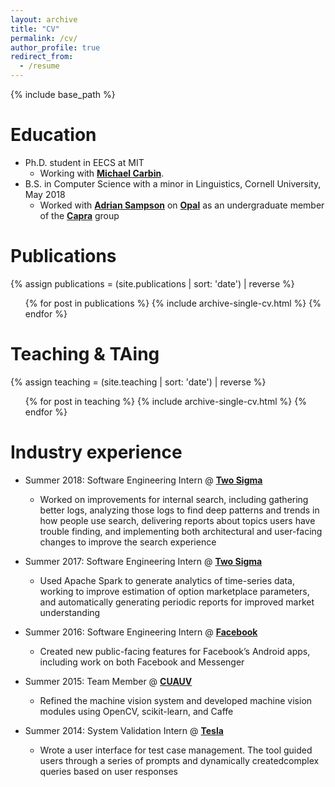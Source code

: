 ```yaml
---
layout: archive
title: "CV"
permalink: /cv/
author_profile: true
redirect_from:
  - /resume
---
```


{% include base_path %}

Education
======
* Ph.D. student in EECS at MIT
  * Working with **[Michael Carbin](https://people.csail.mit.edu/mcarbin)**.
* B.S. in Computer Science with a minor in Linguistics, Cornell University, May 2018
  * Worked with **[Adrian Sampson](http://adriansampson.net)** on **[Opal](https://capra.cs.cornell.edu/research/opal/)** as an undergraduate member of the **[Capra](https://capra.cs.cornell.edu)** group

Publications
======
  {% assign publications = (site.publications | sort: 'date') | reverse %}
  <ul>
  {% for post in publications %}
    {% include archive-single-cv.html %}
  {% endfor %}
  </ul>

Teaching & TAing
======
  {% assign teaching = (site.teaching | sort: 'date') | reverse %}
  <ul>
  {% for post in teaching %}
    {% include archive-single-cv.html %}
  {% endfor %}
  </ul>

Industry experience
======
* Summer 2018: Software Engineering Intern @ **[Two Sigma](https://www.twosigma.com)**
  * Worked on improvements for internal search, including gathering better logs, analyzing those logs to find deep patterns and trends in how people use search, delivering reports about topics users have trouble finding, and implementing both architectural and user-facing changes to improve the search experience

* Summer 2017: Software Engineering Intern @ **[Two Sigma](https://www.twosigma.com)**
  * Used Apache Spark to generate analytics of time-series data, working to improve estimation of option marketplace parameters, and automatically generating periodic reports for improved market understanding

* Summer 2016: Software Engineering Intern @ **[Facebook](https://www.facebook.com)**
  * Created new public-facing features for Facebook’s Android apps, including work on both Facebook and Messenger

* Summer 2015: Team Member @ **[CUAUV](http://www.cuauv.org)**
  * Refined the machine vision system and developed machine vision modules using OpenCV, scikit-learn, and Caffe

* Summer 2014: System Validation Intern @ **[Tesla](https://www.tesla.com)**
  * Wrote a user interface for test case management. The tool guided users through a series of prompts and dynamically createdcomplex queries based on user responses
